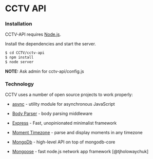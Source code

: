 # CCTV API

### Installation
CCTV-API requires [Node.js](https://nodejs.org/).

Install the dependencies and start the server.

```sh
$ cd CCTV/cctv-api
$ npm install
$ node server
```
**NOTE:** Ask admin for cctv-api/config.js 

### Technology

CCTV uses a number of open source projects to work properly:

* [async] - utility module for asynchronous JavaScript
* [Body Parser] - body parsing middleware
* [Express] - Fast, unopinionated minimalist framework
* [Moment Timezone] - parse and display moments in any timezone
* [MongoDb] - high-level API on top of mongodb-core
* [Mongoose] - fast node.js network app framework [@tjholowaychuk]

   [Body Parser]: <https://github.com/expressjs/body-parser>
   [Express]: <http://expressjs.com>
   [async]: <https://caolan.github.io/async/>
   [Moment Timezone]: <https://www.npmjs.com/package/moment-timezone>
   [MongoDb]: <https://www.npmjs.com/package/mongodb>
   [mongoose]: <http://mongoosejs.com/index.html>